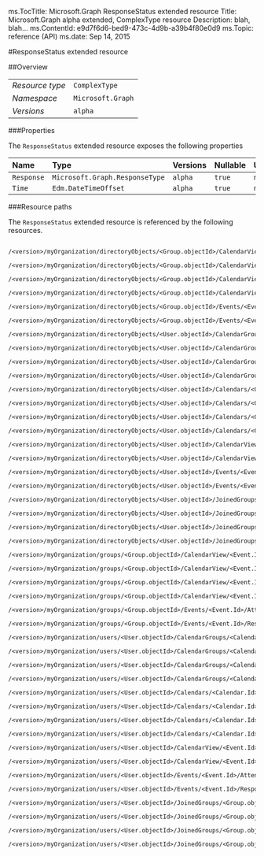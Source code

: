 ms.TocTitle: Microsoft.Graph ResponseStatus extended resource
Title: Microsoft.Graph alpha  extended, ComplexType resource
Description: blah, blah...
ms.ContentId: e9d7f6d6-bed9-473c-4d9b-a39b4f80e0d9
ms.Topic: reference (API)
ms.date: Sep 14, 2015

#ResponseStatus extended resource

 



<a name="msg-complex-type-ResponseStatus"> </a>
##Overview

|  |  | 
| :-- | :-- | 
| _Resource type_ | `ComplexType` | 
| _Namespace_ | `Microsoft.Graph` | 
| _Versions_ | `alpha` | 


###Properties

The `ResponseStatus` extended resource exposes the following properties 

| Name | Type | Versions | Nullable | Unicode | Comments | 
| :-- | :-- | :-- | :-- | :-- | :-- | 
| `Response` | `Microsoft.Graph.ResponseType` | `alpha` | `true` | `n/a` |  | 
| `Time` | `Edm.DateTimeOffset` | `alpha` | `true` | `n/a` |  | 


###Resource paths

The `ResponseStatus` extended resource is referenced by the following resources. 

```no-highlight
	/<version>/myOrganization/directoryObjects/<Group.objectId>/CalendarView/<Event.Id>/Attendees/Status
	/<version>/myOrganization/directoryObjects/<Group.objectId>/CalendarView/<Event.Id>/Instances/<Event.Id>/Attendees/Status
	/<version>/myOrganization/directoryObjects/<Group.objectId>/CalendarView/<Event.Id>/Instances/<Event.Id>/ResponseStatus
	/<version>/myOrganization/directoryObjects/<Group.objectId>/CalendarView/<Event.Id>/ResponseStatus
	/<version>/myOrganization/directoryObjects/<Group.objectId>/Events/<Event.Id>/Attendees/Status
	/<version>/myOrganization/directoryObjects/<Group.objectId>/Events/<Event.Id>/ResponseStatus
	/<version>/myOrganization/directoryObjects/<User.objectId>/CalendarGroups/<CalendarGroup.Id>/Calendars/<Calendar.Id>/CalendarView/<Event.Id>/Attendees/Status
	/<version>/myOrganization/directoryObjects/<User.objectId>/CalendarGroups/<CalendarGroup.Id>/Calendars/<Calendar.Id>/CalendarView/<Event.Id>/ResponseStatus
	/<version>/myOrganization/directoryObjects/<User.objectId>/CalendarGroups/<CalendarGroup.Id>/Calendars/<Calendar.Id>/Events/<Event.Id>/Attendees/Status
	/<version>/myOrganization/directoryObjects/<User.objectId>/CalendarGroups/<CalendarGroup.Id>/Calendars/<Calendar.Id>/Events/<Event.Id>/ResponseStatus
	/<version>/myOrganization/directoryObjects/<User.objectId>/Calendars/<Calendar.Id>/CalendarView/<Event.Id>/Attendees/Status
	/<version>/myOrganization/directoryObjects/<User.objectId>/Calendars/<Calendar.Id>/CalendarView/<Event.Id>/ResponseStatus
	/<version>/myOrganization/directoryObjects/<User.objectId>/Calendars/<Calendar.Id>/Events/<Event.Id>/Attendees/Status
	/<version>/myOrganization/directoryObjects/<User.objectId>/Calendars/<Calendar.Id>/Events/<Event.Id>/ResponseStatus
	/<version>/myOrganization/directoryObjects/<User.objectId>/CalendarView/<Event.Id>/Attendees/Status
	/<version>/myOrganization/directoryObjects/<User.objectId>/CalendarView/<Event.Id>/ResponseStatus
	/<version>/myOrganization/directoryObjects/<User.objectId>/Events/<Event.Id>/Attendees/Status
	/<version>/myOrganization/directoryObjects/<User.objectId>/Events/<Event.Id>/ResponseStatus
	/<version>/myOrganization/directoryObjects/<User.objectId>/JoinedGroups/<Group.objectId>/CalendarView/<Event.Id>/Attendees/Status
	/<version>/myOrganization/directoryObjects/<User.objectId>/JoinedGroups/<Group.objectId>/CalendarView/<Event.Id>/ResponseStatus
	/<version>/myOrganization/directoryObjects/<User.objectId>/JoinedGroups/<Group.objectId>/Events/<Event.Id>/Attendees/Status
	/<version>/myOrganization/directoryObjects/<User.objectId>/JoinedGroups/<Group.objectId>/Events/<Event.Id>/ResponseStatus
	/<version>/myOrganization/groups/<Group.objectId>/CalendarView/<Event.Id>/Attendees/Status
	/<version>/myOrganization/groups/<Group.objectId>/CalendarView/<Event.Id>/Instances/<Event.Id>/Attendees/Status
	/<version>/myOrganization/groups/<Group.objectId>/CalendarView/<Event.Id>/Instances/<Event.Id>/ResponseStatus
	/<version>/myOrganization/groups/<Group.objectId>/CalendarView/<Event.Id>/ResponseStatus
	/<version>/myOrganization/groups/<Group.objectId>/Events/<Event.Id>/Attendees/Status
	/<version>/myOrganization/groups/<Group.objectId>/Events/<Event.Id>/ResponseStatus
	/<version>/myOrganization/users/<User.objectId>/CalendarGroups/<CalendarGroup.Id>/Calendars/<Calendar.Id>/CalendarView/<Event.Id>/Attendees/Status
	/<version>/myOrganization/users/<User.objectId>/CalendarGroups/<CalendarGroup.Id>/Calendars/<Calendar.Id>/CalendarView/<Event.Id>/ResponseStatus
	/<version>/myOrganization/users/<User.objectId>/CalendarGroups/<CalendarGroup.Id>/Calendars/<Calendar.Id>/Events/<Event.Id>/Attendees/Status
	/<version>/myOrganization/users/<User.objectId>/CalendarGroups/<CalendarGroup.Id>/Calendars/<Calendar.Id>/Events/<Event.Id>/ResponseStatus
	/<version>/myOrganization/users/<User.objectId>/Calendars/<Calendar.Id>/CalendarView/<Event.Id>/Attendees/Status
	/<version>/myOrganization/users/<User.objectId>/Calendars/<Calendar.Id>/CalendarView/<Event.Id>/ResponseStatus
	/<version>/myOrganization/users/<User.objectId>/Calendars/<Calendar.Id>/Events/<Event.Id>/Attendees/Status
	/<version>/myOrganization/users/<User.objectId>/Calendars/<Calendar.Id>/Events/<Event.Id>/ResponseStatus
	/<version>/myOrganization/users/<User.objectId>/CalendarView/<Event.Id>/Attendees/Status
	/<version>/myOrganization/users/<User.objectId>/CalendarView/<Event.Id>/ResponseStatus
	/<version>/myOrganization/users/<User.objectId>/Events/<Event.Id>/Attendees/Status
	/<version>/myOrganization/users/<User.objectId>/Events/<Event.Id>/ResponseStatus
	/<version>/myOrganization/users/<User.objectId>/JoinedGroups/<Group.objectId>/CalendarView/<Event.Id>/Attendees/Status
	/<version>/myOrganization/users/<User.objectId>/JoinedGroups/<Group.objectId>/CalendarView/<Event.Id>/ResponseStatus
	/<version>/myOrganization/users/<User.objectId>/JoinedGroups/<Group.objectId>/Events/<Event.Id>/Attendees/Status
	/<version>/myOrganization/users/<User.objectId>/JoinedGroups/<Group.objectId>/Events/<Event.Id>/ResponseStatus```





